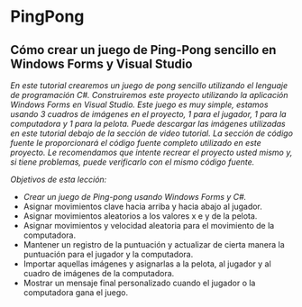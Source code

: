 # PingPong

## Cómo crear un juego de Ping-Pong sencillo en Windows Forms y Visual Studio

_En este tutorial crearemos un juego de pong sencillo utilizando el lenguaje de programación C#. Construiremos este proyecto utilizando la aplicación Windows Forms en Visual Studio. Este juego es muy simple, estamos usando 3 cuadros de imágenes en el proyecto, 1 para el jugador, 1 para la computadora y 1 para la pelota. Puede descargar las imágenes utilizadas en este tutorial debajo de la sección de video tutorial. La sección de código fuente le proporcionará el código fuente completo utilizado en este proyecto. Le recomendamos que intente recrear el proyecto usted mismo y, si tiene problemas, puede verificarlo con el mismo código fuente._

_Objetivos de esta lección:_

- _Crear un juego de Ping-pong usando Windows Forms y C#._
- Asignar movimientos clave hacia arriba y hacia abajo al jugador.
- Asignar movimientos aleatorios a los valores x e y de la pelota.
- Asignar movimientos y velocidad aleatoria para el movimiento de la computadora.
- Mantener un registro de la puntuación y actualizar de cierta manera la puntuación para el jugador y la computadora.
- Importar aquellas imágenes y asignarlas a la pelota, al jugador y al cuadro de imágenes de la computadora.
- Mostrar un mensaje final personalizado cuando el jugador o la computadora gana el juego.
